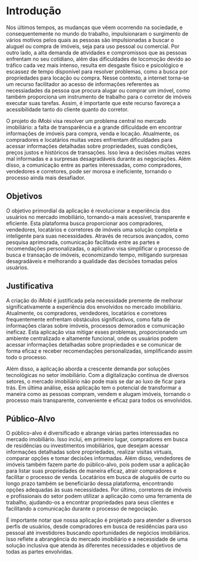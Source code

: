 # Introdução

Nos últimos tempos, as mudanças que vêem ocorrendo na sociedade, e consequentemente no mundo do trabalho, impulsionaram o surgimento de vários motivos pelos quais as pessoas são impulsionadas a buscar o aluguel ou compra de imóveis, seja para uso pessoal ou comercial. Por outro lado, a alta demanda de atividades e compromissos que as pessoas enfrentam no seu cotidiano, além das dificuldades de locomoção devido ao tráfico cada vez mais intenso, resulta em desgaste físico e psicológico e escassez de tempo disponível para resolver problemas, como a busca por propriedades para locação ou compra. 
Nesse contexto, a internet torna-se um recurso facilitador ao acesso de informações referentes as necessiadades da pessoa que procura alugar ou comprar um imóvel, como também proporciona um instrumento de trabalho para o corretor de imóveis executar suas tarefas. Assim, é importante que este recurso favoreça a acessibilidade tanto do cliente quanto do corretor.

O projeto do iMobi visa resolver um problema central no mercado imobiliário: a falta de transparência e a grande dificuldade em encontrar informações de imóveis para compra, venda e locação. Atualmente, os compradores e locatários muitas vezes enfrentam dificuldades para acessar informações detalhadas sobre propriedades, suas condições, preços justos e históricos de transações. Isso leva a decisões muitas vezes mal informadas e a surpresas desagradáveis durante as negociações. Além disso, a comunicação entre as partes interessadas, como compradores, vendedores e corretores, pode ser morosa e ineficiente, tornando o processo ainda mais desafiador.

## Objetivos

O objetivo primordial da aplicação é revolucionar a experiência dos usuários no mercado imobiliário, tornando-a mais acessível, transparente e eficiente. Esta plataforma busca proporcionar aos compradores, vendedores, locatários e corretores de imóveis uma solução completa e inteligente para suas necessidades. Através de recursos avançados, como pesquisa aprimorada, comunicação facilitada entre as partes e recomendações personalizadas, o aplicativo visa simplificar o processo de busca e transação de imóveis, economizando tempo, mitigando surpresas desagradáveis e melhorando a qualidade das decisões tomadas pelos usuários.

## Justificativa

A criação do iMobi é justificada pela necessidade premente de melhorar significativamente a experiência dos envolvidos no mercado imobiliário. Atualmente, os compradores, vendedores, locatários e corretores frequentemente enfrentam obstáculos significativos, como falta de informações claras sobre imóveis, processos demorados e comunicação ineficaz. Esta aplicação visa mitigar esses problemas, proporcionando um ambiente centralizado e altamente funcional, onde os usuários podem acessar informações detalhadas sobre propriedades e se comunicar de forma eficaz e receber recomendações personalizadas, simplificando assim todo o processo.

Além disso, a aplicação aborda a crescente demanda por soluções tecnológicas no setor imobiliário. Com a digitalização contínua de diversos setores, o mercado imobiliário não pode mais se dar ao luxo de ficar para trás. Em última análise, essa aplicação tem o potencial de transformar a maneira como as pessoas compram, vendem e alugam imóveis, tornando o processo mais transparente, conveniente e eficaz para todos os envolvidos.

## Público-Alvo

O público-alvo é diversificado e abrange várias partes interessadas no mercado imobiliário. Isso inclui, em primeiro lugar, compradores em busca de residências ou investimentos imobiliários, que desejam acessar informações detalhadas sobre propriedades, realizar visitas virtuais, comparar opções e tomar decisões informadas. Além disso, vendedores de imóveis também fazem parte do público-alvo, pois podem usar a aplicação para listar suas propriedades de maneira eficaz, atrair compradores e facilitar o processo de venda. Locatários em busca de aluguéis de curto ou longo prazo também se beneficiarão dessa plataforma, encontrando opções adequadas às suas necessidades. Por último, corretores de imóveis e profissionais do setor podem utilizar a aplicação como uma ferramenta de trabalho, ajudando-os a encontrar propriedades para seus clientes e facilitando a comunicação durante o processo de negociação.

É importante notar que nossa aplicação é projetado para atender a diversos perfis de usuários, desde compradores em busca de residências para uso pessoal até investidores buscando oportunidades de negócios imobiliários. Isso reflete a abrangência do mercado imobiliário e a necessidade de uma solução inclusiva que atenda às diferentes necessidades e objetivos de todas as partes envolvidas.
